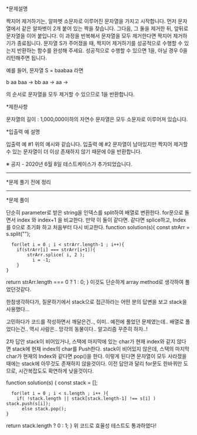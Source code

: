 *문제설명

짝지어 제거하기는, 알파벳 소문자로 이루어진 문자열을 가지고 시작합니다. 먼저 문자열에서 같은 알파벳이 2개 붙어 있는 짝을 찾습니다. 그다음, 그 둘을 제거한 뒤, 앞뒤로 문자열을 이어 붙입니다. 이 과정을 반복해서 문자열을 모두 제거한다면 짝지어 제거하기가 종료됩니다. 문자열 S가 주어졌을 때, 짝지어 제거하기를 성공적으로 수행할 수 있는지 반환하는 함수를 완성해 주세요. 성공적으로 수행할 수 있으면 1을, 아닐 경우 0을 리턴해주면 됩니다.

예를 들어, 문자열 S = baabaa 라면

b aa baa → bb aa → aa →

의 순서로 문자열을 모두 제거할 수 있으므로 1을 반환합니다.

*제한사항

문자열의 길이 : 1,000,000이하의 자연수
문자열은 모두 소문자로 이루어져 있습니다.


*입출력 예 설명

입출력 예 #1
위의 예시와 같습니다.
입출력 예 #2
문자열이 남아있지만 짝지어 제거할 수 있는 문자열이 더 이상 존재하지 않기 때문에 0을 반환합니다.

※ 공지 - 2020년 6월 8일 테스트케이스가 추가되었습니다.

----------

*문제 풀기 전에 정리

----------

*문제 풀이

단순히 parameter로 받은 string을 인덱스를 split하여 배열로 변환한다.
for문으로 돌면서 index 와 index+1 을 비교한다. 만약 이 둘이 같다면. 같다면 splice하고, Index 를 0으로 초기화 하고 처음부터 다시 비교한다.
function solution(s){
const strArr = s.split("");

      for(let i = 0 ; i < strArr.length-1 ; i++){
        if(strArr[i] === strArr[i+1]){
            strArr.splice( i, 2 );
              i = -1;
        }
    }

return strArr.length === 0 ? 1 : 0;
}
이것도 단순하게 array method로 생각하여 풀었던것같다.



한참생각하다가, 질문하기에서 stack으로 접근하라는 어떤 분의 답변을 보고 stack을 사용했다...

고민하다가 코드를 작성하면서 깨달은건.., 이미.. 예전에 풀었던 문제였는데.. 배열로 풀었다는건.. 역시 사람은.. 망각의 동물이다.. 알고리즘 꾸준히 하자..!

2차 답안
stack이 비어있거나, 스택에 마지막에 있는 char가 현재 index와 같지 않다면 stack에 현재 index의 char를 Push한다.
stack이 비어있지 않은데, 스택의 마지막 char가 현재의 Index와 같다면 pop()을 한다.
이렇게 된다면 문자열이 모두 사라졌을 때에는 stack에 아무것도 존재하지 않을것이다.
이전 답안과 달리 for문도 한바퀴만 도므로, 시간복잡도도 확연하게 낮을것이다.

function solution(s) {
const stack = [];

      for(let i = 0 ; i < s.length ; i++ ){
        if( !stack.length || stack[stack.length-1] !== s[i] ) stack.push(s[i]);
          else stack.pop();
    }

return stack.length ? 0 : 1;
}
위 코드로 효율성 테스트도 통과하였다!